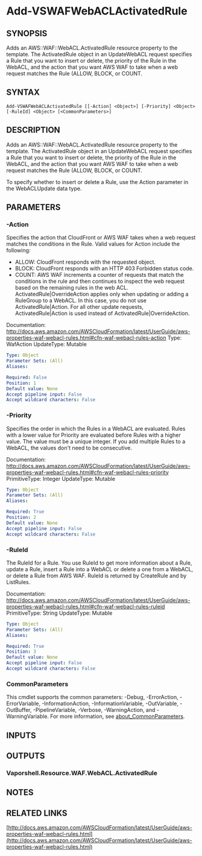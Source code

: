 # Add-VSWAFWebACLActivatedRule

## SYNOPSIS
Adds an AWS::WAF::WebACL.ActivatedRule resource property to the template.
The ActivatedRule object in an UpdateWebACL request specifies a Rule that you want to insert or delete, the priority of the Rule in the WebACL, and the action that you want AWS WAF to take when a web request matches the Rule (ALLOW, BLOCK, or COUNT.

## SYNTAX

```
Add-VSWAFWebACLActivatedRule [[-Action] <Object>] [-Priority] <Object> [-RuleId] <Object> [<CommonParameters>]
```

## DESCRIPTION
Adds an AWS::WAF::WebACL.ActivatedRule resource property to the template.
The ActivatedRule object in an UpdateWebACL request specifies a Rule that you want to insert or delete, the priority of the Rule in the WebACL, and the action that you want AWS WAF to take when a web request matches the Rule (ALLOW, BLOCK, or COUNT.

To specify whether to insert or delete a Rule, use the Action parameter in the WebACLUpdate data type.

## PARAMETERS

### -Action
Specifies the action that CloudFront or AWS WAF takes when a web request matches the conditions in the Rule.
Valid values for Action include the following:
+  ALLOW: CloudFront responds with the requested object.
+  BLOCK: CloudFront responds with an HTTP 403 Forbidden status code.
+  COUNT: AWS WAF increments a counter of requests that match the conditions in the rule and then continues to inspect the web request based on the remaining rules in the web ACL.
ActivatedRule|OverrideAction applies only when updating or adding a RuleGroup to a WebACL.
In this case, you do not use ActivatedRule|Action.
For all other update requests, ActivatedRule|Action is used instead of ActivatedRule|OverrideAction.

Documentation: http://docs.aws.amazon.com/AWSCloudFormation/latest/UserGuide/aws-properties-waf-webacl-rules.html#cfn-waf-webacl-rules-action
Type: WafAction
UpdateType: Mutable

```yaml
Type: Object
Parameter Sets: (All)
Aliases:

Required: False
Position: 1
Default value: None
Accept pipeline input: False
Accept wildcard characters: False
```

### -Priority
Specifies the order in which the Rules in a WebACL are evaluated.
Rules with a lower value for Priority are evaluated before Rules with a higher value.
The value must be a unique integer.
If you add multiple Rules to a WebACL, the values don't need to be consecutive.

Documentation: http://docs.aws.amazon.com/AWSCloudFormation/latest/UserGuide/aws-properties-waf-webacl-rules.html#cfn-waf-webacl-rules-priority
PrimitiveType: Integer
UpdateType: Mutable

```yaml
Type: Object
Parameter Sets: (All)
Aliases:

Required: True
Position: 2
Default value: None
Accept pipeline input: False
Accept wildcard characters: False
```

### -RuleId
The RuleId for a Rule.
You use RuleId to get more information about a Rule, update a Rule, insert a Rule into a WebACL or delete a one from a WebACL, or delete a Rule from AWS WAF.
RuleId is returned by CreateRule and by ListRules.

Documentation: http://docs.aws.amazon.com/AWSCloudFormation/latest/UserGuide/aws-properties-waf-webacl-rules.html#cfn-waf-webacl-rules-ruleid
PrimitiveType: String
UpdateType: Mutable

```yaml
Type: Object
Parameter Sets: (All)
Aliases:

Required: True
Position: 3
Default value: None
Accept pipeline input: False
Accept wildcard characters: False
```

### CommonParameters
This cmdlet supports the common parameters: -Debug, -ErrorAction, -ErrorVariable, -InformationAction, -InformationVariable, -OutVariable, -OutBuffer, -PipelineVariable, -Verbose, -WarningAction, and -WarningVariable. For more information, see [about_CommonParameters](http://go.microsoft.com/fwlink/?LinkID=113216).

## INPUTS

## OUTPUTS

### Vaporshell.Resource.WAF.WebACL.ActivatedRule
## NOTES

## RELATED LINKS

[http://docs.aws.amazon.com/AWSCloudFormation/latest/UserGuide/aws-properties-waf-webacl-rules.html](http://docs.aws.amazon.com/AWSCloudFormation/latest/UserGuide/aws-properties-waf-webacl-rules.html)

